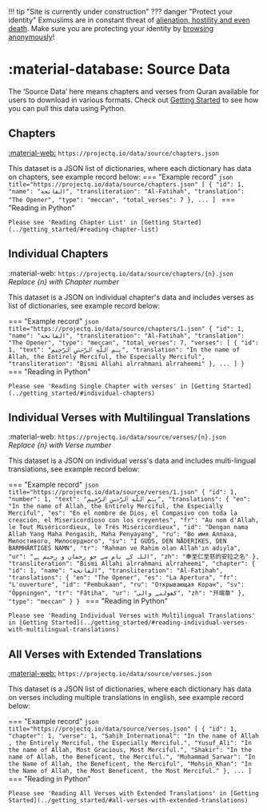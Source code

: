 !!! tip "Site is currently under construction"
??? danger "Protect your identity"
    Exmuslims are in constant threat of [alienation, hostility and even death](https://persecution.exmuslims.org/). Make sure you are protecting your identity by [browsing anonymously](https://protonvpn.com/blog/how-to-be-anonymous-online/)!
# :material-database: Source Data
The ‘Source Data’ here means chapters and verses from Quran available for users to download in various formats.  Check out [Getting Started](../getting_started) to see how you can pull this data using Python.

## Chapters
[:material-web:](../../data/source/chapters.json) `https://projectq.io/data/source/chapters.json`

This dataset is a JSON list of dictionaries, where each dictionary has data on chapters, see example record below:
=== "Example record"
    ```json title="https://projectq.io/data/source/chapters.json"
    [
      {
        "id": 1,
        "name": "الفاتحة",
        "transliteration": "Al-Fatihah",
        "translation": "The Opener",
        "type": "meccan",
        "total_verses": 7
      },
      ...
    ]
    ```
=== "Reading in Python"

    Please see 'Reading Chapter List' in [Getting Started](../getting_started/#reading-chapter-list) 

## Individual Chapters
:material-web: `https://projectq.io/data/source/chapters/{n}.json`  
_Replace {n} with Chapter number_

This dataset is a JSON on individual chapter's data and includes verses as list of dictionaries, see example record below:

=== "Example record"
    ```json title="https://projectq.io/data/source/chapters/1.json"
    {
        "id": 1,
        "name": "الفاتحة",
        "transliteration": "Al-Fatihah",
        "translation": "The Opener",
        "type": "meccan",
        "total_verses": 7,
        "verses": [
            {
                "id": 1,
                "text": "بِسۡمِ ٱللَّهِ ٱلرَّحۡمَٰنِ ٱلرَّحِيمِ",
                "translation": "In the name of Allah, the Entirely Merciful, the Especially Merciful",
                "transliteration": "Bismi Allahi alrrahmani alrraheemi"
            },
            ...
        ]
    }
    ```
=== "Reading in Python"

    Please see 'Reading Single Chapter with verses' in [Getting Started](../getting_started/#individual-chapters) 

## Individual Verses with Multilingual Translations
:material-web: `https://projectq.io/data/source/verses/{n}.json`  
_Replace {n} with Verse number_

This dataset is a JSON on individual verss's data and includes multi-lingual translations, see example record below:

=== "Example record"
    ```json title="https://projectq.io/data/source/verses/1.json"
    {
        "id": 1,
        "number": 1,
        "text": "بِسۡمِ ٱللَّهِ ٱلرَّحۡمَٰنِ ٱلرَّحِيمِ",
        "translations": {
            "en": "In the name of Allah, the Entirely Merciful, the Especially Merciful",
            "es": "En el nombre de Dios, el Compasivo con toda la creación, el Misericordioso con los creyentes",
            "fr": "Au nom d'Allah, le Tout Miséricordieux, le Très Miséricordieux",
            "id": "Dengan nama Allah Yang Maha Pengasih, Maha Penyayang",
            "ru": "Во имя Аллаха, Милостивого, Милосердного",
            "sv": "I GUDS, DEN NÅDERIKES, DEN BARMHÄRTIGES NAMN",
            "tr": "Rahman ve Rahim olan Allah'ın adıyla",
            "ur": "اللہ کے نام سے جو رحمان و رحیم ہے",
            "zh": "奉至仁至慈的安拉之名"
        },
        "transliteration": "Bismi Allahi alrrahmani alrraheemi",
        "chapter": {
            "id": 1,
            "name": "الفاتحة",
            "transliteration": "Al-Fatihah",
            "translations": {
                "en": "The Opener",
                "es": "La Apertura",
                "fr": "L'ouverture",
                "id": "Pembukaan",
                "ru": "Открывающая Коран",
                "sv": "Öppningen",
                "tr": "Fâtiha",
                "ur": "کھولنے والی",
                "zh": "开端章"
            },
            "type": "meccan"
        }
    }
    ```
=== "Reading in Python"

    Please see 'Reading Individual Verses with Multilingual Translations' in [Getting Started](../getting_started/#reading-individual-verses-with-multilingual-translations) 

## All Verses with Extended Translations
[:material-web:](../../data/source/verses.json) `https://projectq.io/data/source/verses.json`  

This dataset is a JSON list of dictionaries, where each dictionary has data on verses including multiple translations in english, see example record below:

=== "Example record"
    ```json title="https://projectq.io/data/source/verses.json"
    [
      {
          "id": 1,
          "chapter": 1,
          "verse": 1,
          "Sahih_International": "In the name of Allah , the Entirely Merciful, the Especially Merciful.",
          "Yusuf_Ali": "In the name of Allah, Most Gracious, Most Merciful.",
          "Shakir": "In the name of Allah, the Beneficent, the Merciful.",
          "Muhammad_Sarwar": "In the Name of Allah, the Beneficent, the Merciful",
          "Mohsin_Khan": "In the Name of Allah, the Most Beneficent, the Most Merciful."
      },
      ...
    ]
    ```
=== "Reading in Python"

    Please see 'Reading All Verses with Extended Translations' in [Getting Started](../getting_started/#all-verses-with-extended-translations) 